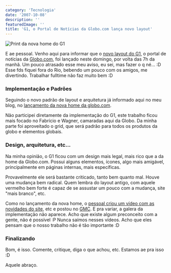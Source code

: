 ```yaml
---
category: 'Tecnologia'
date: '2007-10-08'
description: ''
featuredImage: ''
title: 'G1, o Portal de Notícias da Globo.com lança novo layout'
---
```


![Print da nova home do G1](http://g1.globo.com/Noticias/capa/foto/0,,11707095,00.jpg)

E ae pessoal. Venho aqui para informar que o [novo layout do G1](http://www.g1.com.br/), o portal de notícias da [Globo.com](http://www.globo.com/), foi lançado neste domingo, por volta das 7h da manhã. Um pouco atrasado esse meu aviso, eu sei, mas fazer o q né... :D Esse fds fiquei fora do Rio, bebendo um pouco com os amigos, me divertindo. Trabalhar fulltime não faz muito bem :D

### Implementação e Padrões

Seguindo o novo padrão de layout e arquitetura já informado aqui no meu blog, no [lançamento da nova home da globo.com](/portal-globocom-lanca-sua-nova-home.html).

Não participei diretamente da implementação do G1, este trabalho ficou mais focado no Fabrício e Wagner, camaradas aqui da Globo. Da minha parte foi aproveitado o grid, que será padrão para todos os produtos da globo e elementos globais.

### Design, arquitetura, etc...

Na minha opinião, o G1 ficou com um design mais legal, mais rico que a da home da Globo.com. Possui alguns elementos, ícones, algo mais amigável, principalmente em páginas internas, mais específicas.

Provavelmente ele será bastante criticado, tanto bem quanto mal. Houve uma mudança bem radical. Quem lembra do layout antigo, com aquele vermelho bem forte é capaz de se assustar um pouco com a mudança, site "mais branco", etc.

Como no lançamento da nova home, o [pessoal criou um vídeo com as novidades do site](http://video.globo.com/Videos/Player/Noticias/0,,GIM739537-7823-CONHECA+O+NOVO+G,00.html), etc e postou no [GMC](http://video.globo.com/). E pra variar, a galera da implementação não aparece. Acho que existe algum preconceito com a gente, não é possível :P Nunca saímos nesses vídeos. Acho que eles pensam que o nosso trabalho não é tão importante :D

### Finalizando

Bom, é isso. Comente, critique, diga o que achou, etc. Estamos ae pra isso :D

Aquele abraço.
